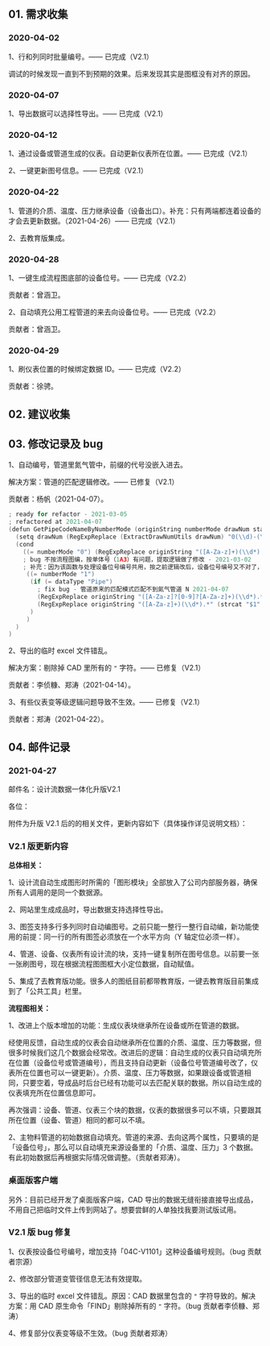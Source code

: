 ## 01. 需求收集

### 2020-04-02

1、行和列同时批量编号。—— 已完成（V2.1）

调试的时候发现一直到不到预期的效果。后来发现其实是图框没有对齐的原因。

### 2020-04-07

1、导出数据可以选择性导出。—— 已完成（V2.1）

### 2020-04-12

1、通过设备或管道生成的仪表。自动更新仪表所在位置。—— 已完成（V2.1）

2、一键更新图号信息。—— 已完成（V2.1）

### 2020-04-22

1、管道的介质、温度、压力继承设备（设备出口）。补充：只有两端都连着设备的才会去更新数据。（2021-04-26）—— 已完成（V2.1）

2、去教育版集成。

### 2020-04-28

1、一键生成流程图底部的设备位号。—— 已完成（V2.2）

贡献者：曾涵卫。

2、自动填充公用工程管道的来去向设备位号。—— 已完成（V2.2）

贡献者：曾涵卫。

### 2020-04-29

1、刷仪表位置的时候绑定数据 ID。—— 已完成（V2.2）

贡献者：徐骋。

## 02. 建议收集

## 03. 修改记录及 bug

1、自动编号，管道里氮气管中，前缀的代号没嵌入进去。

解决方案：管道的匹配逻辑修改。—— 已修复（V2.1）

贡献者：杨帆（2021-04-07）。

```c
; ready for refactor - 2021-03-05
; refactored at 2021-04-07
(defun GetPipeCodeNameByNumberMode (originString numberMode drawNum startNumberString dataType /) 
  (setq drawNum (RegExpReplace (ExtractDrawNumUtils drawNum) "0(\\d)-(\\d*)" (strcat "$1" "$2") nil nil))
  (cond 
    ((= numberMode "0") (RegExpReplace originString "([A-Za-z]+)(\\d*).*" (strcat "$1" startNumberString drawNum "$2") nil nil))
    ; bug 不按流程图编，按单体号（1A3）有问题，提取逻辑做了修改 - 2021-03-02
    ; 补充：因为该函数与处理设备位号编号共用，按之前逻辑改后，设备位号编号又不对了，目前加了分支处理 - 2021-03-05
     ((= numberMode "1") 
      (if (= dataType "Pipe") 
        ; fix bug - 管道原来的匹配模式匹配不到氮气管道 N 2021-04-07
        (RegExpReplace originString "([A-Za-z]?[0-9]?[A-Za-z]+)(\\d*).*" (strcat "$1" startNumberString "$2") nil nil)
        (RegExpReplace originString "([A-Za-z]+)(\\d*).*" (strcat "$1" startNumberString "$2") nil nil)
      )
     )
  ) 
)
```

2、导出的临时 excel 文件错乱。

解决方案：剔除掉 CAD 里所有的 `"` 字符。—— 已修复（V2.1）

贡献者：李侦糠、郑涛（2021-04-14）。

3、有些仪表变等级逻辑问题导致不生效。—— 已修复（V2.1）

贡献者：郑涛（2021-04-22）。

## 04. 邮件记录

### 2021-04-27

邮件名：设计流数据一体化升版V2.1

各位：

附件为升版 V2.1 后的的相关文件，更新内容如下（具体操作详见说明文档）：

### V2.1 版更新内容

**总体相关：**

1、设计流自动生成图形时所需的「图形模块」全部放入了公司内部服务器，确保所有人调用的是同一个数据源。

2、网站里生成成品时，导出数据支持选择性导出。

3、图签支持多行多列同时自动编图号。之前只能一整行一整行自动编，新功能使用的前提：同一行的所有图签必须放在一个水平方向（Y 轴定位必须一样）。

4、管道、设备、仪表所有设计流的块，支持一键复制所在图号信息。以前要一张一张刷图号，现在根据流程图图框大小定位数据，自动赋值。

5、集成了去教育版功能。很多人的图纸目前都带教育版，一键去教育版目前集成到了「公共工具」栏里。

**流程图相关：**

1、改进上个版本增加的功能：生成仪表块继承所在设备或所在管道的数据。

经使用反馈，自动生成的仪表会自动继承所在位置的介质、温度、压力等数据，但很多时候我们这几个数据会经常改。改进后的逻辑：自动生成的仪表只自动填充所在位置（设备位号或管道编号），而且支持自动更新（设备位号管道编号改了，仪表所在位置也可以一键更新）。介质、温度、压力等数据，如果跟设备或管道相同，只要空着，导成品时后台已经有功能可以去匹配关联的数据。所以自动生成的仪表填充所在位置信息即可。

再次强调：设备、管道、仪表三个块的数据，仪表的数据很多可以不填，只要跟其所在位置（设备、管道）相同的都可以不填。

2、主物料管道的初始数据自动填充。管道的来源、去向这两个属性，只要填的是「设备位号」，那么可以自动填充来源设备里的「介质、温度、压力」3 个数据。有此初始数据后再根据实际情况做调整。（贡献者郑涛）。

### 桌面版客户端

另外：目前已经开发了桌面版客户端，CAD 导出的数据无缝衔接直接导出成品，不用自己把临时文件上传到网站了。想要尝鲜的人单独找我要测试版试用。

### V2.1 版 bug 修复

1、仪表按设备位号编号，增加支持「04C-V1101」这种设备编号规则。（bug 贡献者宗源）

2、修改部分管道变管径信息无法有效提取。

3、导出的临时 excel 文件错乱。原因：CAD 数据里包含的 `"` 字符导致的。解决方案：用 CAD 原生命令「FIND」剔除掉所有的 `"` 字符。（bug 贡献者李侦糠、郑涛）

4、修复部分仪表变等级不生效。（bug 贡献者郑涛）